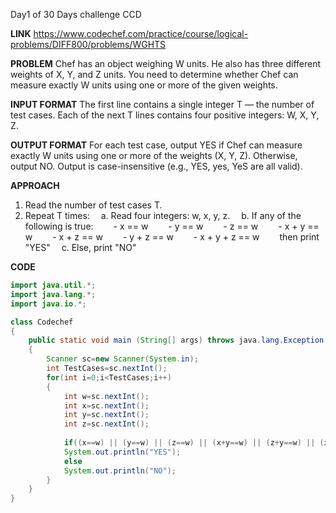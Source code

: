 Day1 of 30 Days challenge CCD

**LINK** https://www.codechef.com/practice/course/logical-problems/DIFF800/problems/WGHTS

**PROBLEM**
Chef has an object weighing W units. He also has three different weights of X, Y, and Z units.
You need to determine whether Chef can measure exactly W units using one or more of the given weights.

**INPUT FORMAT**
The first line contains a single integer T — the number of test cases.
Each of the next T lines contains four positive integers: W, X, Y, Z.

**OUTPUT FORMAT**
For each test case, output YES if Chef can measure exactly W units using one or more of the weights (X, Y, Z). Otherwise, output NO.
Output is case-insensitive (e.g., YES, yes, YeS are all valid).

**APPROACH**
1. Read the number of test cases T.
2. Repeat T times:
   a. Read four integers: w, x, y, z.
   b. If any of the following is true:
    - x == w
    - y == w
    - z == w
    - x + y == w
    - x + z == w
    - y + z == w
    - x + y + z == w
    then print "YES"
   c. Else, print "NO"
 
**CODE**
```java
import java.util.*;
import java.lang.*;
import java.io.*;

class Codechef
{
	public static void main (String[] args) throws java.lang.Exception
	{
        Scanner sc=new Scanner(System.in);
        int TestCases=sc.nextInt();
        for(int i=0;i<TestCases;i++)
        {
            int w=sc.nextInt();
            int x=sc.nextInt();
            int y=sc.nextInt();
            int z=sc.nextInt();
            
            if((x==w) || (y==w) || (z==w) || (x+y==w) || (z+y==w) || (x+z==w) || (x+y+z==w))
            System.out.println("YES");
            else
            System.out.println("NO");
        }
	}
}
```
```java
